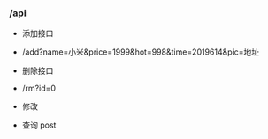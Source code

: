 ###

### /api
- 添加接口
 - /add?name=小米&price=1999&hot=998&time=2019614&pic=地址

- 删除接口
 - /rm?id=0

- 修改

- 查询 post